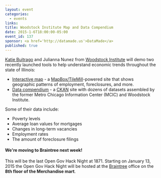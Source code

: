 ```yaml
---
layout: event
categories: 
  - events
links:
title: Woodstock Institute Map and Data Compendium
date: 2015-1-6T18:00:00-05:00
event_id: 137
sponsor: <a href='http://datamade.us'>DataMade</a>
published: true
---
```


[Katie Buitrago](https://twitter.com/katiebuitrago) and Julianna Nunez from [Woodstock Institute](http://www.woodstockinst.org/) will demo two recently launched tools to help understand economic trends throughout the state of Illinois:

* [Interactive map](http://www.woodstockinst.org/content/woodstock-institute-interactive-map) - a [MapBox/TileMill](https://www.mapbox.com/tilemill/)-powered site that shows geographic patterns of employment, foreclosures, and more.
* [Data compendium](http://compendium.woodstockinst.org/) - a [CKAN](http://ckan.org/) site with dozens of datasets assembled by the former Metro Chicago Information Center (MCIC) and Woodstock Institute. 

Some of their data include: 
* Poverty levels
* Average loan values for mortgages
* Changes in long-term vacancies
* Employment rates
* The amount of foreclosure filings

#### We're moving to Braintree next week!

This will be the last Open Gov Hack Night at 1871. Starting on January 13, 2015 the Open Gov Hack Night will be hosted at the [Braintree](https://www.braintreepayments.com/) office on the **8th floor of the Merchandise mart**.